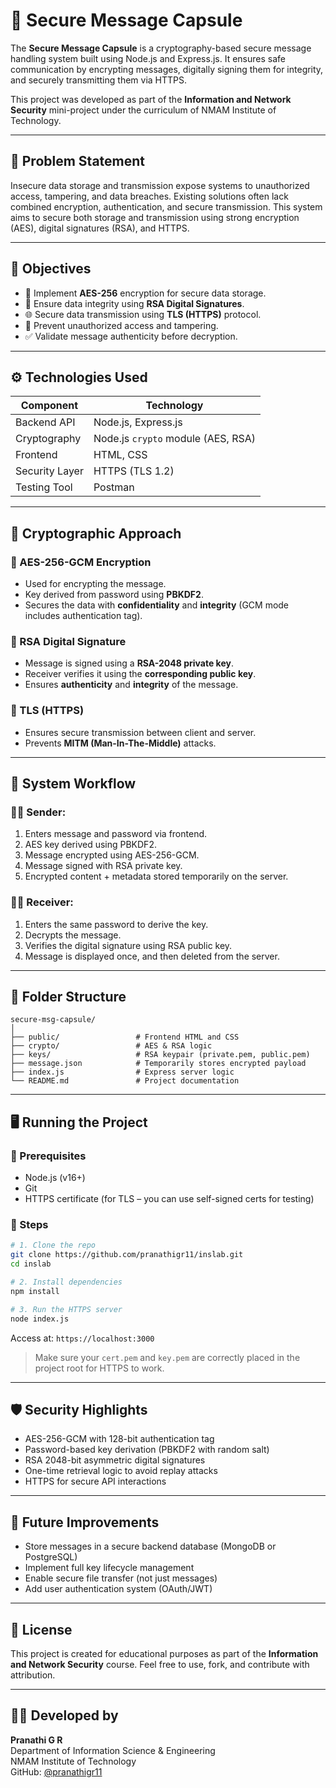 # 🔐 Secure Message Capsule

The **Secure Message Capsule** is a cryptography-based secure message handling system built using Node.js and Express.js. It ensures safe communication by encrypting messages, digitally signing them for integrity, and securely transmitting them via HTTPS.

This project was developed as part of the **Information and Network Security** mini-project under the curriculum of NMAM Institute of Technology.

---

## 📌 Problem Statement

Insecure data storage and transmission expose systems to unauthorized access, tampering, and data breaches. Existing solutions often lack combined encryption, authentication, and secure transmission. This system aims to secure both storage and transmission using strong encryption (AES), digital signatures (RSA), and HTTPS.

---

## 🎯 Objectives

- 🔐 Implement **AES-256** encryption for secure data storage.
- 🧾 Ensure data integrity using **RSA Digital Signatures**.
- 🌐 Secure data transmission using **TLS (HTTPS)** protocol.
- 🚫 Prevent unauthorized access and tampering.
- ✅ Validate message authenticity before decryption.

---

## ⚙️ Technologies Used

| Component        | Technology            |
|------------------|------------------------|
| Backend API      | Node.js, Express.js    |
| Cryptography     | Node.js `crypto` module (AES, RSA) |
| Frontend         | HTML, CSS              |
| Security Layer   | HTTPS (TLS 1.2)        |
| Testing Tool     | Postman                |

---

## 🔐 Cryptographic Approach

### 🔸 AES-256-GCM Encryption
- Used for encrypting the message.
- Key derived from password using **PBKDF2**.
- Secures the data with **confidentiality** and **integrity** (GCM mode includes authentication tag).

### 🔸 RSA Digital Signature
- Message is signed using a **RSA-2048 private key**.
- Receiver verifies it using the **corresponding public key**.
- Ensures **authenticity** and **integrity** of the message.

### 🔸 TLS (HTTPS)
- Ensures secure transmission between client and server.
- Prevents **MITM (Man-In-The-Middle)** attacks.

---

## 🧪 System Workflow

### 👩‍💼 Sender:
1. Enters message and password via frontend.
2. AES key derived using PBKDF2.
3. Message encrypted using AES-256-GCM.
4. Message signed with RSA private key.
5. Encrypted content + metadata stored temporarily on the server.

### 👨‍💻 Receiver:
1. Enters the same password to derive the key.
2. Decrypts the message.
3. Verifies the digital signature using RSA public key.
4. Message is displayed once, and then deleted from the server.

---

## 📂 Folder Structure

```
secure-msg-capsule/
│
├── public/                 # Frontend HTML and CSS
├── crypto/                 # AES & RSA logic
├── keys/                   # RSA keypair (private.pem, public.pem)
├── message.json            # Temporarily stores encrypted payload
├── index.js                # Express server logic
└── README.md               # Project documentation
```

---

## 🖥️ Running the Project

### 🔧 Prerequisites
- Node.js (v16+)
- Git
- HTTPS certificate (for TLS – you can use self-signed certs for testing)

### 🚀 Steps

```bash
# 1. Clone the repo
git clone https://github.com/pranathigr11/inslab.git
cd inslab

# 2. Install dependencies
npm install

# 3. Run the HTTPS server
node index.js
```

Access at: `https://localhost:3000`

> Make sure your `cert.pem` and `key.pem` are correctly placed in the project root for HTTPS to work.

---


## 🛡️ Security Highlights

- AES-256-GCM with 128-bit authentication tag
- Password-based key derivation (PBKDF2 with random salt)
- RSA 2048-bit asymmetric digital signatures
- One-time retrieval logic to avoid replay attacks
- HTTPS for secure API interactions

---

## 🧠 Future Improvements

- Store messages in a secure backend database (MongoDB or PostgreSQL)
- Implement full key lifecycle management
- Enable secure file transfer (not just messages)
- Add user authentication system (OAuth/JWT)

---

## 📜 License

This project is created for educational purposes as part of the **Information and Network Security** course. Feel free to use, fork, and contribute with attribution.

---

## 👩‍💻 Developed by

**Pranathi G R**  
Department of Information Science & Engineering  
NMAM Institute of Technology  
GitHub: [@pranathigr11](https://github.com/pranathigr11)
